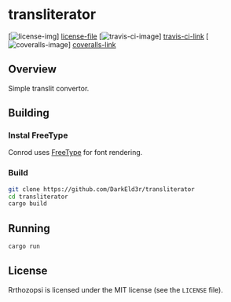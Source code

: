 # transliterator

[![license-img][]] [license-file]
[![travis-ci-image][]] [travis-ci-link]
[![coveralls-image][]] [coveralls-link]

## Overview

Simple translit convertor.

## Building

### Instal FreeType
Conrod uses [FreeType](http://www.freetype.org/) for font rendering.

### Build
```sh
git clone https://github.com/DarkEld3r/transliterator
cd transliterator
cargo build
```
## Running

```sh
cargo run
```

## License

Rrthozopsi is licensed under the MIT license (see the `LICENSE` file).

[travis-ci-image]: https://travis-ci.org/DarkEld3r/transliterator.png?branch=master
[travis-ci-link]: https://travis-ci.org/DarkEld3r/transliterator
[license-img]: http://img.shields.io/badge/license-MIT-blue.svg
[license-file]: https://github.com/DarkEld3r/transliterator/blob/master/LICENSE
[coveralls-image]: https://coveralls.io/repos/DarkEld3r/transliterator/badge.svg?branch=master&service=github
[coveralls-link]: https://coveralls.io/github/DarkEld3r/transliterator?branch=master
